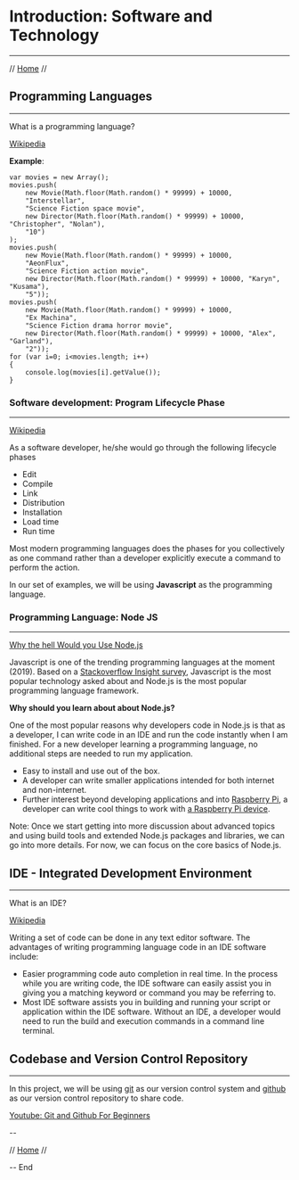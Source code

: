 # Introduction: Software and Technology
* * *

// [Home](./README.md) //

## Programming Languages
* * *

What is a programming language?

[Wikipedia](https://en.wikipedia.org/wiki/Programming_language)

**Example**:
```
var movies = new Array();
movies.push(
    new Movie(Math.floor(Math.random() * 99999) + 10000,
    "Interstellar",
    "Science Fiction space movie",
    new Director(Math.floor(Math.random() * 99999) + 10000, "Christopher", "Nolan"),
    "10")
);
movies.push(
    new Movie(Math.floor(Math.random() * 99999) + 10000,
    "AeonFlux",
    "Science Fiction action movie",
    new Director(Math.floor(Math.random() * 99999) + 10000, "Karyn", "Kusama"),
    "5"));
movies.push(
    new Movie(Math.floor(Math.random() * 99999) + 10000,
    "Ex Machina",
    "Science Fiction drama horror movie",
    new Director(Math.floor(Math.random() * 99999) + 10000, "Alex", "Garland"),
    "2"));
for (var i=0; i<movies.length; i++)
{
    console.log(movies[i].getValue());
}
```

### Software development: Program Lifecycle Phase
* * *

[Wikipedia](https://en.wikipedia.org/wiki/Program_lifecycle_phase)

As a software developer, he/she would go through the following lifecycle phases

* Edit
* Compile
* Link
* Distribution
* Installation
* Load time
* Run time

Most modern programming languages does the phases for you collectively as one command rather than a developer explicitly execute a command to perform the action.

In our set of examples, we will be using **Javascript** as the programming language.

### Programming Language: Node JS
* * *

[Why the hell Would you Use Node.js](https://medium.com/the-node-js-collection/why-the-hell-would-you-use-node-js-4b053b94ab8e)

Javascript is one of the trending programming languages at the moment (2019).  Based on a [Stackoverflow Insight survey](https://insights.stackoverflow.com/survey/2018/#technology), Javascript is the most popular technology asked about and Node.js is the most popular programming language framework.

**Why should you learn about about Node.js?**

One of the most popular reasons why developers code in Node.js is that as a developer, I can write code in an IDE and run the code instantly when I am finished.  For a new developer learning a programming language, no additional steps are needed to run my application.

* Easy to install and use out of the box.
* A developer can write smaller applications intended for both internet and non-internet.
* Further interest beyond developing applications and into [Raspberry Pi](https://www.raspberrypi.org/), a developer can write cool things to work with [a Raspberry Pi device](https://www.w3schools.com/nodejs/nodejs_raspberrypi.asp).

Note: Once we start getting into more discussion about advanced topics and using build tools and extended Node.js packages and libraries, we can go into more details.  For now, we can focus on the core basics of Node.js.

## IDE - Integrated Development Environment
* * *

What is an IDE?

[Wikipedia](https://en.wikipedia.org/wiki/Integrated_development_environment)

Writing a set of code can be done in any text editor software.  The advantages of writing programming language code in an IDE software include:

* Easier programming code auto completion in real time.  In the process while you are writing code, the IDE software can easily assist you in giving you a matching keyword or command you may be referring to.
* Most IDE software assists you in building and running your script or application within the IDE software.  Without an IDE, a developer would need to run the build and execution commands in a command line terminal.


## Codebase and Version Control Repository
* * *

In this project, we will be using [git](https://en.wikipedia.org/wiki/Git) as our version control system and [github](https://github.com/) as our version control repository to share code.

[Youtube: Git and Github For Beginners](https://www.youtube.com/watch?v=SWYqp7iY_Tc)


--

// [Home](./README.md) //

-- End
